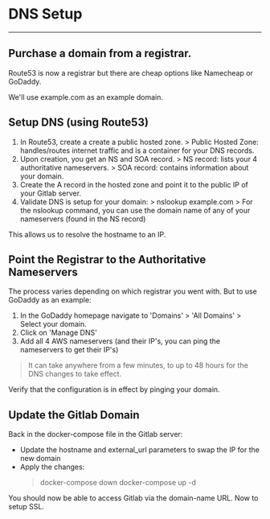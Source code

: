 # DNS Setup
---

## Purchase a domain from a registrar.

Route53 is now a registrar but there are cheap options like Namecheap or GoDaddy.

We'll use example.com as an example domain.


## Setup DNS (using Route53)

  1. In Route53, create a create a public hosted zone.
    > Public Hosted Zone: handles/routes internet traffic and is a container for your DNS records.
  2. Upon creation, you get an NS and SOA record.
    > NS record: lists your 4 authoritative nameservers.
    > SOA record: contains information about your domain.
  3. Create the A record in the hosted zone and point it to the public IP of your Gitlab server.
  4. Validate DNS is setup for your domain:
    > nslookup example.com <nameserver>
    > For the nslookup command, you can use the domain name of any of your nameservers (found in the NS record)

This allows us to resolve the hostname to an IP.


## Point the Registrar to the Authoritative Nameservers

The process varies depending on which registrar you went with. But to use GoDaddy as an example:
  1. In the GoDaddy homepage navigate to 'Domains' > 'All Domains' > Select your domain.
  2. Click on 'Manage DNS'
  3. Add all 4 AWS nameservers (and their IP's, you can ping the nameservers to get their IP's)

  > It can take anywhere from a few minutes, to up to 48 hours for the DNS changes to take effect.

Verify that the configuration is in effect by pinging your domain.


## Update the Gitlab Domain

Back in the docker-compose file in the Gitlab server:
  - Update the hostname and external_url parameters to swap the IP for the new domain
  - Apply the changes:
    > docker-compose down
    > docker-compose up -d

You should now be able to access Gitlab via the domain-name URL. Now to setup SSL.
